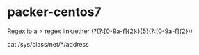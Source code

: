 # packer-centos7
Regex ip a > regex
link\/ether (?<hwaddr>(?:[0-9a-f]{2}:){5}(?:[0-9a-f]{2}))
  
cat /sys/class/net/*/address
